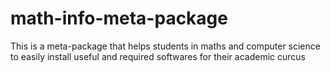 # math-info-meta-package
This is a meta-package that helps students in maths and computer science to easily install useful and required softwares for their academic curcus
